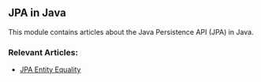 ## JPA in Java

This module contains articles about the Java Persistence API (JPA) in Java.

### Relevant Articles:

- [JPA Entity Equality](https://www.baeldung.com/jpa-entity-equality)
